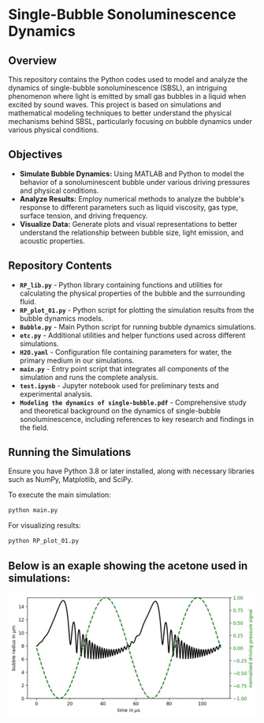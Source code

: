 # Single-Bubble Sonoluminescence Dynamics

## Overview
This repository contains the Python codes used to model and analyze the dynamics of single-bubble sonoluminescence (SBSL), an intriguing phenomenon where light is emitted by small gas bubbles in a liquid when excited by sound waves. This project is based on simulations and mathematical modeling techniques to better understand the physical mechanisms behind SBSL, particularly focusing on bubble dynamics under various physical conditions.

## Objectives
- **Simulate Bubble Dynamics:** Using MATLAB and Python to model the behavior of a sonoluminescent bubble under various driving pressures and physical conditions.
- **Analyze Results:** Employ numerical methods to analyze the bubble's response to different parameters such as liquid viscosity, gas type, surface tension, and driving frequency.
- **Visualize Data:** Generate plots and visual representations to better understand the relationship between bubble size, light emission, and acoustic properties.

## Repository Contents
- **`RP_lib.py`** - Python library containing functions and utilities for calculating the physical properties of the bubble and the surrounding fluid.
- **`RP_plot_01.py`** - Python script for plotting the simulation results from the bubble dynamics models.
- **`Bubble.py`** - Main Python script for running bubble dynamics simulations.
- **`etc.py`** - Additional utilities and helper functions used across different simulations.
- **`H2O.yaml`** - Configuration file containing parameters for water, the primary medium in our simulations.
- **`main.py`** - Entry point script that integrates all components of the simulation and runs the complete analysis.
- **`test.ipynb`** - Jupyter notebook used for preliminary tests and experimental analysis.
- **`Modeling the dynamics of single-bubble.pdf`** - Comprehensive study and theoretical background on the dynamics of single-bubble sonoluminescence, including references to key research and findings in the field.

## Running the Simulations
Ensure you have Python 3.8 or later installed, along with necessary libraries such as NumPy, Matplotlib, and SciPy. 


To execute the main simulation:
```bash
python main.py
```

For visualizing results:

```bash
python RP_plot_01.py
```

## Below is an exaple showing the acetone used in simulations:
![err404](/RPeq_acetone.png)

